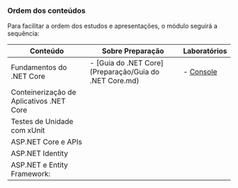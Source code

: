 ### Ordem dos conteúdos

Para facilitar a ordem dos estudos e apresentações, o módulo seguirá a sequência:

| Conteúdo                                 | Sobre Preparação                                       | Laboratórios                                      |
| ---------------------------------------- | ------------------------------------------------------ | ------------------------------------------------- |
| Fundamentos do .NET Core                 | - [Guia do .NET Core](Preparação/Guia do .NET Core.md) | - [Console]([Console.md](Laboratório/Console.md)) |
| Conteinerização de Aplicativos .NET Core |                                                        |                                                   |
| Testes de Unidade com xUnit              |                                                        |                                                   |
| ASP.NET Core e APIs                      |                                                        |                                                   |
| ASP.NET Identity                         |                                                        |                                                   |
| ASP.NET e Entity Framework:              |                                                        |                                                   |